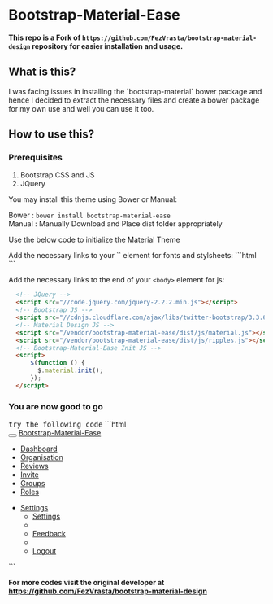 <h1>Bootstrap-Material-Ease</h1>

<b>This repo is a Fork of `https://github.com/FezVrasta/bootstrap-material-design` repository for easier installation and usage. </b>

<h2>What is this?</h2>
I was facing issues in installing the `bootstrap-material` bower package and hence I decided to extract the necessary files and create a bower package for my own use and well you can use it too.

<h2>How to use this?</h2>
<h3>Prerequisites</h3>
<ol>
<li>Bootstrap CSS and JS</li>
<li>JQuery</li>
</ol>
<p>
You may install this theme using Bower or Manual:
</p>

Bower : `bower install bootstrap-material-ease` <br/>
Manual : Manually Download and Place dist folder appropriately<br/>


<p>Use the below code to initialize the Material Theme</p>
Add the necessary links to your `<head>` element for fonts and stylsheets:
```html
  <!-- Material Design fonts -->
  <link rel="stylesheet" type="text/css" href="//fonts.googleapis.com/css?family=Roboto:300,400,500,700">
  <link rel="stylesheet" type="text/css" href="//fonts.googleapis.com/icon?family=Material+Icons">

  <!-- Bootstrap -->
  <link rel="stylesheet" type="text/css" href="//maxcdn.bootstrapcdn.com/bootstrap/3.3.6/css/bootstrap.min.css">

  <!-- Bootstrap Material Design -->
  <link rel="stylesheet" type="text/css" href="/vendor/dist/css/bootstrap-material-design.css">
  <link rel="stylesheet" type="text/css" href="/vendor/dist/css/ripples.min.css">
```

Add the necessary links to the end of your `<body>` element for js:
```html
  <!-- JQuery -->
  <script src="//code.jquery.com/jquery-2.2.2.min.js"></script>
  <!-- Bootstrap JS -->
  <script src="//cdnjs.cloudflare.com/ajax/libs/twitter-bootstrap/3.3.6/js/bootstrap.js"></script>
  <!-- Material Design JS -->
  <script src="/vendor/bootstrap-material-ease/dist/js/material.js"></script>
  <script src="/vendor/bootstrap-material-ease/dist/js/ripples.js"></script>
  <!-- Bootstrap-Material-Ease Init JS -->
  <script>
      $(function () {
        $.material.init();
      });
  </script>
```

<h3>You are now good to go</h3>
<tt>try the following code</tt>
```html
<!-- Material Design fonts -->
<link rel="stylesheet" type="text/css" href="https://fonts.googleapis.com/css?family=Roboto:300,400,500,700">
<link rel="stylesheet" type="text/css" href="https://fonts.googleapis.com/icon?family=Material+Icons">
<!-- Bootstrap -->
<link rel="stylesheet" type="text/css" href="https://maxcdn.bootstrapcdn.com/bootstrap/3.3.6/css/bootstrap.min.css">
<!-- Bootstrap Material Design -->
<link rel="stylesheet" type="text/css" href="../bower-components/bootstrap-material-ease/dist/css/bootstrap-material-design.css">
<link rel="stylesheet" type="text/css" href="../bower-components/bootstrap-material-ease/dist/css/ripples.min.css">
<div class="navbar navbar-inverse">
   <div class="container-fluid">
      <div class="navbar-header">
         <button type="button" class="navbar-toggle" data-toggle="collapse" data-target=".navbar-inverse-collapse">
         <span class="icon-bar"></span>
         <span class="icon-bar"></span>
         <span class="icon-bar"></span>
         </button>
         <a class="navbar-brand" href="javascript:void(0)">Bootstrap-Material-Ease</a>
      </div>
      <div class="navbar-collapse collapse navbar-inverse-collapse">
         <ul class="nav navbar-nav">
            <li><a href="javascript:void(0)">Dashboard</a></li>
            <li><a href="javascript:void(0)">Organisation</a></li>
            <li><a href="javascript:void(0)">Reviews</a></li>
            <li><a href="javascript:void(0)">Invite</a></li>
            <li class="active"><a href="javascript:void(0)">Groups</a></li>
            <li><a href="javascript:void(0)">Roles</a></li>
         </ul>
         <ul class="nav navbar-nav navbar-right">
            <li class="dropdown">
               <a href="bootstrap-elements.html" data-target="#" class="dropdown-toggle" data-toggle="dropdown">Settings
               <b class="caret"></b></a>
               <ul class="dropdown-menu">
                  <li><a href="javascript:void(0)">Settings</a></li>
                  <li><a href="javascript:void(0)"></a></li>
                  <li><a href="javascript:void(0)">Feedback</a></li>
                  <li class="divider"></li>
                  <li><a href="javascript:void(0)">Logout</a></li>
               </ul>
            </li>
         </ul>
      </div>
   </div>
</div>
<!-- JQuery -->
<script src="https://code.jquery.com/jquery-2.2.2.min.js"></script>
<!-- Bootstrap JS -->
<script src="https://cdnjs.cloudflare.com/ajax/libs/twitter-bootstrap/3.3.6/js/bootstrap.js"></script>
<!-- Material Design JS -->
<script src="../bower-components/bootstrap-material-ease/dist/js/material.js"></script>
<script src="../bower-components/bootstrap-material-ease/dist/js/ripples.js"></script>
<!-- Bootstrap-Material-Ease Init JS -->
<script>
   $(function () {
     $.material.init();
   });
</script>
```

<b>For more codes visit the original developer at https://github.com/FezVrasta/bootstrap-material-design<b>
